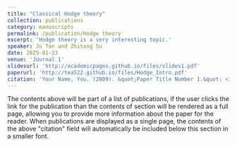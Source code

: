 ```yaml
---
title: "Classical Hodge theory"
collection: publications
category: manuscripts
permalink: /publication/Hodge theory
excerpt: 'Hodge theory is a very interesting topic.'
speaker: Ju Tan and Zhitong Su
date: 2025-01-23
venue: 'Journal 1'
slidesurl: 'http://academicpages.github.io/files/slides1.pdf'
paperurl: 'http://tea522.github.io/files/Hodge_Intro.pdf'
citation: 'Your Name, You. (2009). &quot;Paper Title Number 1.&quot; <i>Journal 1</i>. 1(1).'
---
```


The contents above will be part of a list of publications, if the user clicks the link for the publication than the contents of section will be rendered as a full page, allowing you to provide more information about the paper for the reader. When publications are displayed as a single page, the contents of the above "citation" field will automatically be included below this section in a smaller font.